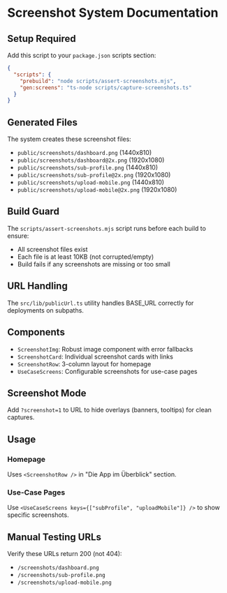# Screenshot System Documentation

## Setup Required

Add this script to your `package.json` scripts section:

```json
{
  "scripts": {
    "prebuild": "node scripts/assert-screenshots.mjs",
    "gen:screens": "ts-node scripts/capture-screenshots.ts"
  }
}
```

## Generated Files

The system creates these screenshot files:
- `public/screenshots/dashboard.png` (1440x810)
- `public/screenshots/dashboard@2x.png` (1920x1080) 
- `public/screenshots/sub-profile.png` (1440x810)
- `public/screenshots/sub-profile@2x.png` (1920x1080)
- `public/screenshots/upload-mobile.png` (1440x810)
- `public/screenshots/upload-mobile@2x.png` (1920x1080)

## Build Guard

The `scripts/assert-screenshots.mjs` script runs before each build to ensure:
- All screenshot files exist
- Each file is at least 10KB (not corrupted/empty)
- Build fails if any screenshots are missing or too small

## URL Handling

The `src/lib/publicUrl.ts` utility handles BASE_URL correctly for deployments on subpaths.

## Components

- `ScreenshotImg`: Robust image component with error fallbacks
- `ScreenshotCard`: Individual screenshot cards with links
- `ScreenshotRow`: 3-column layout for homepage
- `UseCaseScreens`: Configurable screenshots for use-case pages

## Screenshot Mode

Add `?screenshot=1` to URL to hide overlays (banners, tooltips) for clean captures.

## Usage

### Homepage
Uses `<ScreenshotRow />` in "Die App im Überblick" section.

### Use-Case Pages  
Use `<UseCaseScreens keys={["subProfile", "uploadMobile"]} />` to show specific screenshots.

## Manual Testing URLs

Verify these URLs return 200 (not 404):
- `/screenshots/dashboard.png`
- `/screenshots/sub-profile.png` 
- `/screenshots/upload-mobile.png`